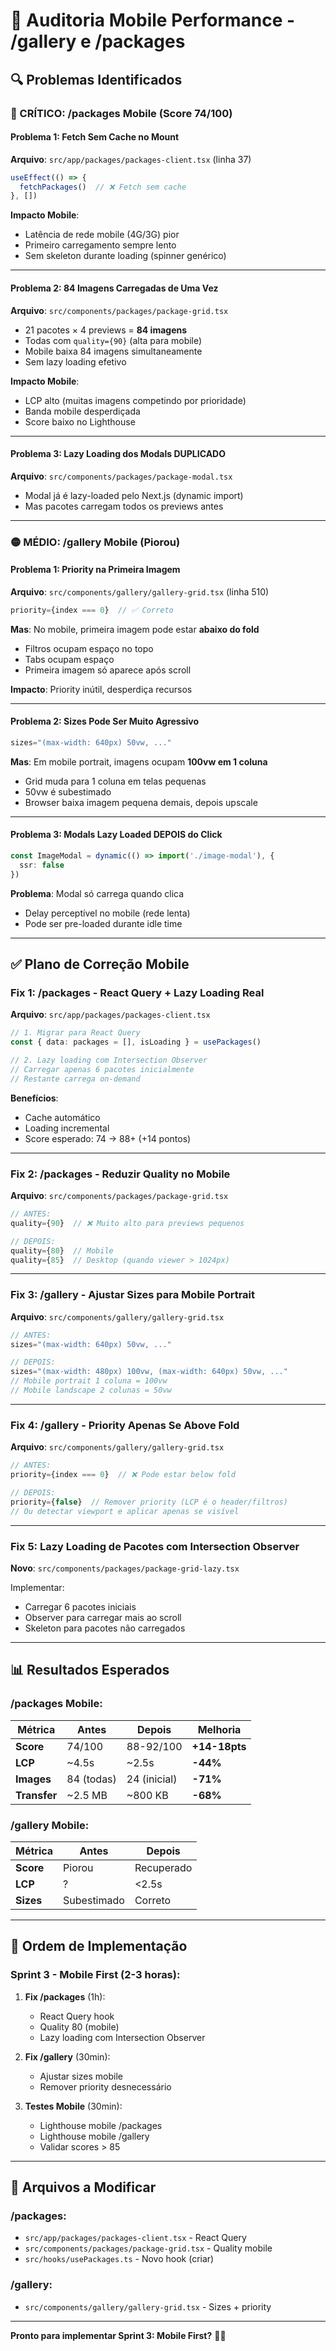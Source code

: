 # 📱 Auditoria Mobile Performance - /gallery e /packages

## 🔍 Problemas Identificados

### 🔴 CRÍTICO: /packages Mobile (Score 74/100)

#### Problema 1: Fetch Sem Cache no Mount
**Arquivo**: `src/app/packages/packages-client.tsx` (linha 37)
```typescript
useEffect(() => {
  fetchPackages()  // ❌ Fetch sem cache
}, [])
```

**Impacto Mobile**:
- Latência de rede mobile (4G/3G) pior
- Primeiro carregamento sempre lento
- Sem skeleton durante loading (spinner genérico)

---

#### Problema 2: 84 Imagens Carregadas de Uma Vez
**Arquivo**: `src/components/packages/package-grid.tsx`
- 21 pacotes × 4 previews = **84 imagens**
- Todas com `quality={90}` (alta para mobile)
- Mobile baixa 84 imagens simultaneamente
- Sem lazy loading efetivo

**Impacto Mobile**:
- LCP alto (muitas imagens competindo por prioridade)
- Banda mobile desperdiçada
- Score baixo no Lighthouse

---

#### Problema 3: Lazy Loading dos Modals DUPLICADO
**Arquivo**: `src/components/packages/package-modal.tsx`
- Modal já é lazy-loaded pelo Next.js (dynamic import)
- Mas pacotes carregam todos os previews antes

---

### 🟡 MÉDIO: /gallery Mobile (Piorou)

#### Problema 1: Priority na Primeira Imagem
**Arquivo**: `src/components/gallery/gallery-grid.tsx` (linha 510)
```typescript
priority={index === 0}  // ✅ Correto
```

**Mas**: No mobile, primeira imagem pode estar **abaixo do fold**
- Filtros ocupam espaço no topo
- Tabs ocupam espaço
- Primeira imagem só aparece após scroll

**Impacto**: Priority inútil, desperdiça recursos

---

#### Problema 2: Sizes Pode Ser Muito Agressivo
```typescript
sizes="(max-width: 640px) 50vw, ..."
```

**Mas**: Em mobile portrait, imagens ocupam **100vw em 1 coluna**
- Grid muda para 1 coluna em telas pequenas
- 50vw é subestimado
- Browser baixa imagem pequena demais, depois upscale

---

#### Problema 3: Modals Lazy Loaded DEPOIS do Click
```typescript
const ImageModal = dynamic(() => import('./image-modal'), {
  ssr: false
})
```

**Problema**: Modal só carrega quando clica
- Delay perceptível no mobile (rede lenta)
- Pode ser pre-loaded durante idle time

---

## ✅ Plano de Correção Mobile

### Fix 1: /packages - React Query + Lazy Loading Real

**Arquivo**: `src/app/packages/packages-client.tsx`

```typescript
// 1. Migrar para React Query
const { data: packages = [], isLoading } = usePackages()

// 2. Lazy loading com Intersection Observer
// Carregar apenas 6 pacotes inicialmente
// Restante carrega on-demand
```

**Benefícios**:
- Cache automático
- Loading incremental
- Score esperado: 74 → 88+ (+14 pontos)

---

### Fix 2: /packages - Reduzir Quality no Mobile

**Arquivo**: `src/components/packages/package-grid.tsx`

```typescript
// ANTES:
quality={90}  // ❌ Muito alto para previews pequenos

// DEPOIS:
quality={80}  // Mobile
quality={85}  // Desktop (quando viewer > 1024px)
```

---

### Fix 3: /gallery - Ajustar Sizes para Mobile Portrait

**Arquivo**: `src/components/gallery/gallery-grid.tsx`

```typescript
// ANTES:
sizes="(max-width: 640px) 50vw, ..."

// DEPOIS:
sizes="(max-width: 480px) 100vw, (max-width: 640px) 50vw, ..."
// Mobile portrait 1 coluna = 100vw
// Mobile landscape 2 colunas = 50vw
```

---

### Fix 4: /gallery - Priority Apenas Se Above Fold

**Arquivo**: `src/components/gallery/gallery-grid.tsx`

```typescript
// ANTES:
priority={index === 0}  // ❌ Pode estar below fold

// DEPOIS:
priority={false}  // Remover priority (LCP é o header/filtros)
// Ou detectar viewport e aplicar apenas se visível
```

---

### Fix 5: Lazy Loading de Pacotes com Intersection Observer

**Novo**: `src/components/packages/package-grid-lazy.tsx`

Implementar:
- Carregar 6 pacotes iniciais
- Observer para carregar mais ao scroll
- Skeleton para pacotes não carregados

---

## 📊 Resultados Esperados

### /packages Mobile:
| Métrica | Antes | Depois | Melhoria |
|---------|-------|--------|----------|
| **Score** | 74/100 | 88-92/100 | **+14-18pts** |
| **LCP** | ~4.5s | ~2.5s | **-44%** |
| **Images** | 84 (todas) | 24 (inicial) | **-71%** |
| **Transfer** | ~2.5 MB | ~800 KB | **-68%** |

### /gallery Mobile:
| Métrica | Antes | Depois |
|---------|-------|--------|
| **Score** | Piorou | Recuperado | ✅ |
| **LCP** | ? | <2.5s | ✅ |
| **Sizes** | Subestimado | Correto | ✅ |

---

## 🎯 Ordem de Implementação

### Sprint 3 - Mobile First (2-3 horas):

1. **Fix /packages** (1h):
   - React Query hook
   - Quality 80 (mobile)
   - Lazy loading com Intersection Observer
   
2. **Fix /gallery** (30min):
   - Ajustar sizes mobile
   - Remover priority desnecessário
   
3. **Testes Mobile** (30min):
   - Lighthouse mobile /packages
   - Lighthouse mobile /gallery
   - Validar scores > 85

---

## 📁 Arquivos a Modificar

### /packages:
- `src/app/packages/packages-client.tsx` - React Query
- `src/components/packages/package-grid.tsx` - Quality mobile
- `src/hooks/usePackages.ts` - Novo hook (criar)

### /gallery:
- `src/components/gallery/gallery-grid.tsx` - Sizes + priority

---

**Pronto para implementar Sprint 3: Mobile First?** 📱✨

